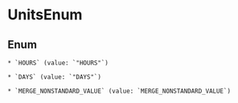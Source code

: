 
# UnitsEnum

## Enum


    * `HOURS` (value: `"HOURS"`)

    * `DAYS` (value: `"DAYS"`)

    * `MERGE_NONSTANDARD_VALUE` (value: `MERGE_NONSTANDARD_VALUE`)


